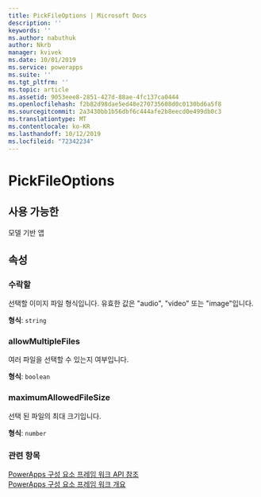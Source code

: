```yaml
---
title: PickFileOptions | Microsoft Docs
description: ''
keywords: ''
ms.author: nabuthuk
author: Nkrb
manager: kvivek
ms.date: 10/01/2019
ms.service: powerapps
ms.suite: ''
ms.tgt_pltfrm: ''
ms.topic: article
ms.assetid: 9053eee8-2851-427d-88ae-4fc137ca0444
ms.openlocfilehash: f2b82d98dae5ed48e270735608d0c0130bd6a5f8
ms.sourcegitcommit: 2a3430bb1b56dbf6c444afe2b8eecd0e499db0c3
ms.translationtype: MT
ms.contentlocale: ko-KR
ms.lasthandoff: 10/12/2019
ms.locfileid: "72342234"
---
```

# <a name="pickfileoptions"></a>PickFileOptions

## <a name="available-for"></a>사용 가능한 

모델 기반 앱

## <a name="properties"></a>속성

### <a name="accept"></a>수락할

선택할 이미지 파일 형식입니다. 유효한 값은 "audio", "video" 또는 "image"입니다.

**형식**: `string`

### <a name="allowmultiplefiles"></a>allowMultipleFiles

여러 파일을 선택할 수 있는지 여부입니다.

**형식**: `boolean`

### <a name="maximumallowedfilesize"></a>maximumAllowedFileSize

선택 된 파일의 최대 크기입니다.

**형식**: `number`


### <a name="related-topics"></a>관련 항목

[PowerApps 구성 요소 프레임 워크 API 참조](../reference/index.md)<br/>
[PowerApps 구성 요소 프레임 워크 개요](../overview.md)
